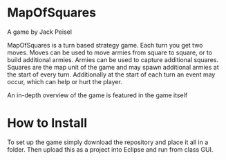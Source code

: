 # MapOfSquares

A game by Jack Peisel

MapOfSquares is a turn based strategy game. Each turn you get two moves. Moves can be used to move armies from square to square, or to build additional armies. Armies can be used to capture additional squares. Squares are the map unit of the game and may spawn additional armies at the start of every turn. Additionally at the start of each turn an event may occur, which can help or hurt the player.

An in-depth overview of the game is featured in the game itself

# How to Install

To set up the game simply download the repository and place it all in a folder. Then upload this as a project into Eclipse and run from class GUI.
